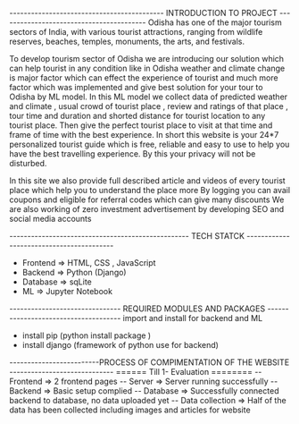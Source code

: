 ------------------------------------------- INTRODUCTION TO PROJECT  -----------------------------------------
Odisha has one of the major tourism sectors of India, with various tourist attractions, ranging from wildlife reserves, beaches, temples, monuments, the arts, and festivals.

To develop tourism sector of Odisha we are introducing our solution which can help tourist in any condition like in Odisha weather and climate change is major factor which can effect the experience of tourist and much more factor which was implemented and give best solution for your tour to Odisha by ML model.
In this ML model we collect data of predicted weather and climate , usual crowd of tourist place , review and ratings of that place , tour time and duration and shorted distance for tourist location to any tourist place. Then give the perfect tourist place to visit at that time and frame of time with the best experience.
In short this website is your 24*7 personalized tourist guide which is free, reliable and easy to use to help you have the best travelling experience. By this your privacy will not be disturbed.

In this site we also provide full described article and videos of every tourist place which help you to understand the place more 
By logging you can avail coupons and eligible for referral codes which can give many discounts
We are also working of zero investment advertisement by developing SEO and social media accounts  

-------------------------------------------------- TECH STATCK  -----------------------------------------
-  Frontend => HTML, CSS , JavaScript
- Backend => Python (Django)
- Database => sqLite
- ML => Jupyter Notebook


-------------------------------  REQUIRED MODULES AND PACKAGES -------------------------------------
import and install for backend and ML
- install pip (python install package )
-  install django (framework of python use for backend)

-------------------------PROCESS OF COMPIMENTATION OF THE WEBSITE -----------------------------
         ====== Till 1- Evaluation ======== 
-- Frontend => 2 frontend pages
-- Server =>  Server running successfully 
-- Backend =>  Basic setup complied 
-- Database =>  Successfully connected backend to database, no data uploaded yet
-- Data collection => Half of the data has been collected including images and articles for website 



